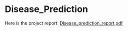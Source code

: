 # Disease_Prediction




Here is the project report: [Disease_prediction_report.pdf](https://github.com/Hezron26/Disease_Prediction/files/10469949/Disease_prediction_report.pdf)
